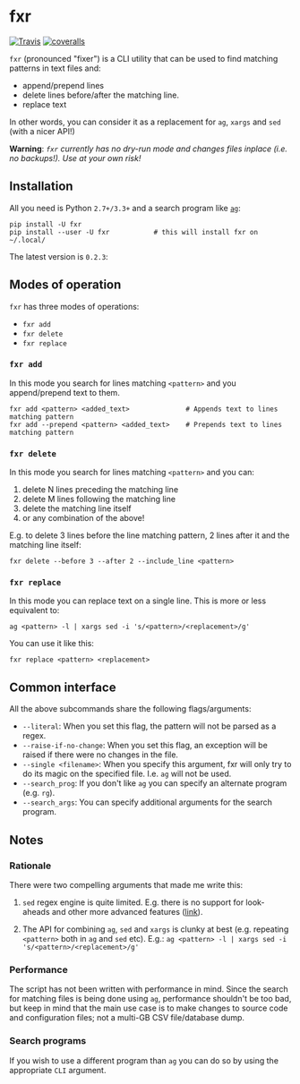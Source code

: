 # fxr

[![Travis](https://travis-ci.org/pmav99/fxr.svg?branch=master)](https://travis-ci.org/pmav99/fxr)
[![coveralls](https://coveralls.io/repos/pmav99/fxr/badge.svg?branch=master&service=github)](https://coveralls.io/r/pmav99/fxr)

`fxr` (pronounced "fixer") is a CLI utility that can be used to find matching patterns in text files
and:

* append/prepend lines
* delete lines before/after the matching line.
* replace text

In other words, you can consider it as a replacement for `ag`, `xargs` and `sed` (with a nicer API!)

**Warning**: *`fxr` currently has no dry-run mode and changes files inplace (i.e. no backups!). Use
at your own risk!*

## Installation

All you need is Python `2.7+/3.3+` and a search program like
[`ag`](https://github.com/ggreer/the_silver_searcher):

```
pip install -U fxr
pip install --user -U fxr           # this will install fxr on ~/.local/
```

The latest version is `0.2.3`:

## Modes of operation

`fxr` has three modes of operations:

* `fxr add`
* `fxr delete`
* `fxr replace`

### `fxr add`

In this mode you search for lines matching `<pattern>` and you append/prepend text to them.

```
fxr add <pattern> <added_text>              # Appends text to lines matching pattern
fxr add --prepend <pattern> <added_text>    # Prepends text to lines matching pattern
```

### `fxr delete`

In this mode you search for lines matching `<pattern>` and you can:

1. delete N lines preceding the matching line
2. delete M lines following the matching line
3. delete the matching line itself
4. or any combination of the above!

E.g. to delete 3 lines before the line matching pattern, 2 lines after it and the matching line
itself:

```
fxr delete --before 3 --after 2 --include_line <pattern>
```

### `fxr replace`

In this mode you can replace text on a single line. This is more or less equivalent to:

```
ag <pattern> -l | xargs sed -i 's/<pattern>/<replacement>/g'
```

You can use it like this:

```
fxr replace <pattern> <replacement>
```

## Common interface

All the above subcommands share the following flags/arguments:

* `--literal`: When you set this flag, the pattern will not be parsed as a regex.
* `--raise-if-no-change`: When you set this flag, an exception will be raised if there were no
  changes in the file.
* `--single <filename>`: When you specify this argument, fxr will only try to do its magic on the
  specified file. I.e. `ag` will not be used.
* `--search_prog`: If you don't like `ag` you can specify  an alternate program (e.g. `rg`).
* `--search_args`: You can specify additional arguments for the search program.

## Notes

### Rationale

There were two compelling arguments that made me write this:

1. `sed` regex engine is quite limited. E.g. there is no support for look-aheads and other more
   advanced features
   ([link](https://www.gnu.org/software/sed/manual/html_node/Regular-Expressions.html)).

2. The API for combining `ag`, `sed` and `xargs` is clunky at best (e.g. repeating `<pattern>` both
   in `ag` and `sed` etc). E.g.:
   `ag <pattern> -l | xargs sed -i 's/<pattern>/<replacement>/g'`


### Performance

The script has not been written with performance in mind.  Since the search for matching files is
being done using `ag`, performance shouldn't be too bad, but keep in mind that the main use case
is to make changes to source code and configuration files; not a multi-GB CSV file/database dump.

### Search programs

If you wish to use a different program than `ag` you can do so by using the appropriate `CLI` argument.

